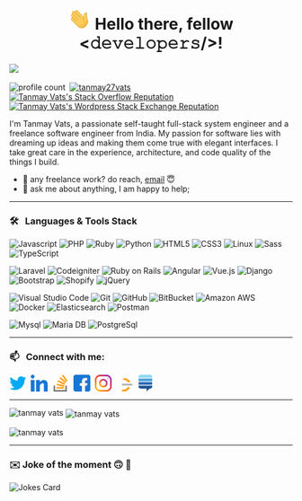 <h1 align="center"><img src="https://raw.githubusercontent.com/tanmay27vats/tanmay27vats/master/assets/images/waving-hand.gif" width='40'> Hello there, fellow <𝚍𝚎𝚟𝚎𝚕𝚘𝚙𝚎𝚛𝚜/>!</h1>

<img src="https://img.shields.io/stackexchange/stackoverflow/r/5251601?color=orange&label=reputation&logo=stackoverflow&style=for-the-badge" />

![profile count](https://komarev.com/ghpvc/?username=tanmay27vats&label=Profile%20views&color=0e75b6&style=flat-square)&nbsp;
[![tanmay27vats](https://img.shields.io/twitter/follow/tanmay27vats?logo=twitter&style=flat-square)](https://twitter.com/tanmay27vats)&nbsp;
[![Tanmay Vats's Stack Overflow Reputation](https://img.shields.io/stackexchange/stackoverflow/r/5251601?color=orange&label=reputation&logo=stackoverflow&style=flat-square)](https://stackoverflow.com/users/5251601 "Tanmay Vats's Stack Overflow Reputation")&nbsp;
[![Tanmay Vats's Wordpress Stack Exchange Reputation](https://img.shields.io/stackexchange/wordpress/r/90238?color=1572A1&label=reputation&logo=stackexchange&style=flat-square)](https://stackoverflow.com/users/90238 "Tanmay Vats's Wordpress Stack Exchange Reputation")&nbsp;



<!--- [![GitHub tanmay27vats](https://img.shields.io/github/followers/tanmay27vats?label=follow&style=flat-square)](https://github.com/tanmay27vats)&nbsp; --->


<p>I'm Tanmay Vats, a passionate self-taught full-stack system engineer and a freelance software engineer from India. My passion for software lies with dreaming up ideas and making them come true with elegant interfaces. I take great care in the experience, architecture, and code quality of the things I build.
</p>

- 💼 any freelance work? do reach, [email](mailto:tanmay27vats@gmail.com) :innocent:
- 💬 ask me about anything, I am happy to help;



-------------------
### 🛠 &nbsp; Languages & Tools Stack

![Javascript](https://img.shields.io/badge/-Javascript-informational?style=flat-square&logo=javascript&logoColor=fff&color=f7df1f)
![PHP](https://img.shields.io/badge/-PHP-informational?style=flat-square&logo=php&logoColor=fff&color=777bb4)
![Ruby](https://img.shields.io/badge/-Ruby-informational?style=flat-square&logo=ruby&logoColor=&color=A20A0A)
![Python](https://img.shields.io/badge/-Python-informational?style=flat-square&logo=python&logoColor=&color=FBD148)
![HTML5](https://img.shields.io/badge/-HTML5-informational?style=flat-square&logo=HTML5&logoColor=fff&color=e34f26)
![CSS3](https://img.shields.io/badge/-CSS3-informational?style=flat-square&logo=CSS3&logoColor=fff&color=EA5C2B)
![Linux](https://img.shields.io/badge/-Linux-informational?style=flat-square&logo=linux&logoColor=fff&color=fcc624)
![Sass](https://img.shields.io/badge/-Sass-informational?style=flat-square&logo=sass&logoColor=fff&color=c36b98)
![TypeScript](https://img.shields.io/badge/-Type_Script-informational?style=flat-square&logo=typescript&logoColor=fff&color=3178c6)

![Laravel](https://img.shields.io/badge/-Laravel-informational?style=flat-square&logo=laravel&logoColor=fff&color=fa5c53)
![Codeigniter](https://img.shields.io/badge/-Codeigniter-informational?style=flat-square&logo=codeigniter&logoColor=&color=fff)
![Ruby on Rails](https://img.shields.io/badge/-Ruby_on_Rails-informational?style=flat-square&logo=ruby-on-rails&logoColor=fff&color=91091E)
![Angular](https://img.shields.io/badge/-Angular-informational?style=flat-square&logo=angular&logoColor=&color=CD1818)
![Vue.js](https://img.shields.io/badge/-Vue_js-informational?style=flat-square&logo=vue.js&logoColor=&color=FBF6F0)
![Django](https://img.shields.io/badge/-Django-informational?style=flat-square&logo=django&logoColor=&color=grey)
![Bootstrap](https://img.shields.io/badge/-Bootstrap-informational?style=flat-square&logo=bootstrap&logoColor=&color=EEEEEE)
![Shopify](https://img.shields.io/badge/-Shopify-informational?style=flat-square&logo=shopify&logoColor=fff&color=7ab55c)
![jQuery](https://img.shields.io/badge/-jQuery-informational?style=flat-square&logo=jquery&logoColor=fff&color=F5A25D)


![Visual Studio Code](https://img.shields.io/badge/-Visual_Studio_Code-informational?style=flat-square&logo=visual-studio-code&logoColor=&color=3776ab)
![Git](https://img.shields.io/badge/-GIT-informational?style=flat-square&logo=git&logoColor=fff&color=f05033)
![GitHub](https://img.shields.io/badge/-GitHub-informational?style=flat-square&logo=github&logoColor=&color=grey)
![BitBucket](https://img.shields.io/badge/-BitBucket-informational?style=flat-square&logo=bitbucket&logoColor=&color=3DB2FF)
![Amazon AWS](https://img.shields.io/badge/-Amazon_Web_Services-informational?style=flat-square&logo=amazon-aws&logoColor=&color=F0A500)
![Docker](https://img.shields.io/badge/-Docker-informational?style=flat-square&logo=docker&logoColor=fff&color=2996ed)
![Elasticsearch](https://img.shields.io/badge/-Elasticsearch-informational?style=flat-square&logo=elasticsearch&logoColor=&color=4A3933)
![Postman](https://img.shields.io/badge/-Postman-informational?style=flat-square&logo=postman&logoColor=fff&color=fa6c37)

![Mysql](https://img.shields.io/badge/-Mysql-informational?style=flat-square&logo=mysql&logoColor=fff&color=4479a1)
![Maria DB](https://img.shields.io/badge/-MariaDB-informational?style=flat-square&logo=mariadb&logoColor=fff&color=FF577F)
![PostgreSql](https://img.shields.io/badge/-PostgreSql-informational?style=flat-square&logo=postgresql&logoColor=fff&color=3893b0)



-------------------

### 📫 &nbsp; Connect with me:


<p align="left">
<a href="https://twitter.com/tanmay27vats" target="_blank"><img align="center" src="https://raw.githubusercontent.com/tanmay27vats/tanmay27vats/master/assets/images/twitter.svg" alt="tanmay vats" height="30" width="30" /></a>&nbsp;
<a href="https://linkedin.com/in/tanmay27vats" target="_blank"><img align="center" src="https://raw.githubusercontent.com/tanmay27vats/tanmay27vats/master/assets/images/linked-in-alt.svg" alt="tanmay vats" height="30" width="30" /></a>&nbsp;
<a href="https://stackoverflow.com/users/tanmay27vats" target="_blank"><img align="center" src="https://raw.githubusercontent.com/tanmay27vats/tanmay27vats/master/assets/images/stack-overflow.svg" alt="tanmay vats" height="30" width="30" /></a>&nbsp;
<a href="https://fb.com/tanmay27vats" target="_blank"><img align="center" src="https://raw.githubusercontent.com/tanmay27vats/tanmay27vats/master/assets/images/facebook.svg" alt="tanmay vats" height="30" width="30" /></a>&nbsp;
<a href="https://instagram.com/tanmay27vats" target="_blank"><img align="center" src="https://raw.githubusercontent.com/tanmay27vats/tanmay27vats/master/assets/images/instagram.svg" alt="tanmay vats" height="30" width="30" /></a>&nbsp;
<a href="https://www.leetcode.com/tanmay27vats" target="_blank"><img align="center" src="https://raw.githubusercontent.com/tanmay27vats/tanmay27vats/master/assets/images/leet-code.svg" alt="tanmay vats" height="30" width="30" /></a>&nbsp;
<a href="https://wordpress.stackexchange.com/users/90238/tanmay-vats?tab=profile" target="_blank"><img align="center" src="https://raw.githubusercontent.com/tanmay27vats/tanmay27vats/master/assets/images/stackexchange.svg" alt="tanmay vats" height="30" width="30" /></a>&nbsp;
</p>


-------------------



<p><img align="left" src="https://github-readme-stats.vercel.app/api/top-langs?username=tanmay27vats&show_icons=true&locale=en&layout=compact" alt="tanmay vats" /></p>

<p>&nbsp;<img align="center" src="https://github-readme-stats.vercel.app/api?username=tanmay27vats&show_icons=true&locale=en" alt="tanmay vats" /></p>

<p><img align="center" src="https://github-readme-streak-stats.herokuapp.com/?user=tanmay27vats&" alt="tanmay vats" /></p>

-------------------
### :envelope: Joke of the moment :upside_down_face: :man_dancing:
![Jokes Card](https://readme-jokes.vercel.app/api)

<!---
- 👋 Hi, I’m Tanmay Vats (@tanmay27vats)
- 🌱 I’m currently learning Python
- 🔭 I’m currently working on ...
- 💞️ I’m looking to collaborate on ...
- 📫 How to reach me ...
- 👀 I’m interested in ...
- 👯 I’m looking to collaborate on ...
- 🤔 I’m looking for help with ...
- 💬 Ask me about ...
- 📫 How to reach me: ...
- 😄 Pronouns: ...
- ⚡ Fun fact: ...
tanmay27vats/tanmay27vats is a ✨ special ✨ repository because its `README.md` (this file) appears on your GitHub profile.

<p align="left"> <a href="https://github.com/ryo-ma/github-profile-trophy"><img src="https://github-profile-trophy.vercel.app/?username=tanmay27vats" alt="tanmay vats" /></a> </p>
--->
